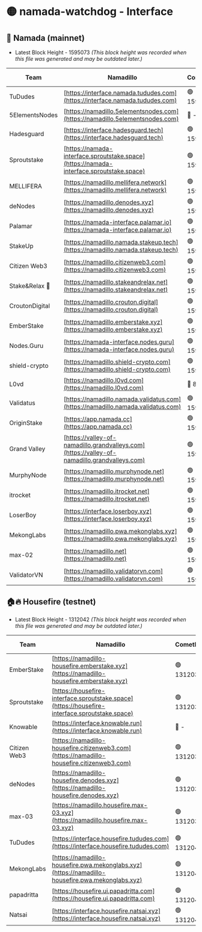 # 🟡 namada-watchdog - Interface

## 🚀 Namada (mainnet)
- Latest Block Height - 1595073 *(This block height was recorded when this file was generated and may be outdated later.)*

| Team | Namadillo | CometBFT | Indexer | MASP Indexer |
|-|-|-|-|-|
| TuDudes | [https://interface.namada.tududes.com](https://interface.namada.tududes.com) | 🟢 1595041 | 🟢 1595041 | 🟢 1595041 |
| 5ElementsNodes | [https://namadillo.5elementsnodes.com](https://namadillo.5elementsnodes.com) | 🔴 - | 🔴 1594152 | 🔴 1594148 |
| Hadesguard | [https://interface.hadesguard.tech](https://interface.hadesguard.tech) | 🟢 1595055 | 🟢 1595055 | 🟢 1595055 |
| Sproutstake | [https://namada-interface.sproutstake.space](https://namada-interface.sproutstake.space) | 🟢 1595056 | 🟢 1595056 | 🟢 1595056 |
| MELLIFERA | [https://namadillo.mellifera.network](https://namadillo.mellifera.network) | 🟢 1595057 | 🟢 1595057 | 🟢 1595057 |
| deNodes | [https://namadillo.denodes.xyz](https://namadillo.denodes.xyz) | 🟢 1595058 | 🟢 1595058 | 🟢 1595058 |
| Palamar | [https://namada-interface.palamar.io](https://namada-interface.palamar.io) | 🟢 1595059 | 🔴 1511087 | 🔴 1511391 |
| StakeUp | [https://namadillo.namada.stakeup.tech](https://namadillo.namada.stakeup.tech) | 🟢 1595059 | 🟢 1595059 | 🟢 1595059 |
| Citizen Web3 | [https://namadillo.citizenweb3.com](https://namadillo.citizenweb3.com) | 🟢 1595059 | 🔴 1594142 | 🟢 1595060 |
| Stake&Relax 🦥 | [https://namadillo.stakeandrelax.net](https://namadillo.stakeandrelax.net) | 🟢 1595061 | 🟢 1595061 | 🟢 1595061 |
| CroutonDigital | [https://namadillo.crouton.digital](https://namadillo.crouton.digital) | 🟢 1595062 | 🔴 1338918 | 🟢 1595062 |
| EmberStake | [https://namadillo.emberstake.xyz](https://namadillo.emberstake.xyz) | 🟢 1595063 | 🟢 1595063 | 🟢 1595062 |
| Nodes.Guru | [https://namada-interface.nodes.guru](https://namada-interface.nodes.guru) | 🟢 1595063 | 🟢 1595063 | 🟢 1595063 |
| shield-crypto | [https://namadillo.shield-crypto.com](https://namadillo.shield-crypto.com) | 🟢 1595065 | 🟢 1595065 | 🟢 1595065 |
| L0vd | [https://namadillo.l0vd.com](https://namadillo.l0vd.com) | 🔴 894059 | 🔴 1321192 | 🔴 894059 |
| Validatus | [https://namadillo.namada.validatus.com](https://namadillo.namada.validatus.com) | 🟢 1595067 | 🔴 1338199 | 🟢 1595066 |
| OriginStake | [https://app.namada.cc](https://app.namada.cc) | 🟢 1595068 | 🟢 1595068 | 🟢 1595067 |
| Grand Valley | [https://valley-of-namadillo.grandvalleys.com](https://valley-of-namadillo.grandvalleys.com) | 🟢 1595068 | 🟢 1595068 | 🟢 1595068 |
| MurphyNode | [https://namadillo.murphynode.net](https://namadillo.murphynode.net) | 🟢 1595069 | 🟢 1595069 | 🔴 - |
| itrocket | [https://namadillo.itrocket.net](https://namadillo.itrocket.net) | 🟢 1595069 | 🟢 1595069 | 🟢 1595069 |
| LoserBoy | [https://interface.loserboy.xyz](https://interface.loserboy.xyz) | 🟢 1595070 | 🟢 1595070 | 🔴 - |
| MekongLabs | [https://namadillo.pwa.mekonglabs.xyz](https://namadillo.pwa.mekonglabs.xyz) | 🟢 1595071 | 🟢 1595071 | 🟢 1595071 |
| max-02 | [https://namadillo.net](https://namadillo.net) | 🟢 1595072 | 🟢 1595072 | 🟢 1595071 |
| ValidatorVN | [https://namadillo.validatorvn.com](https://namadillo.validatorvn.com) | 🟢 1595073 | 🟢 1595073 | 🟢 1595072 |

## 🏠🔥 Housefire (testnet)
- Latest Block Height - 1312042 *(This block height was recorded when this file was generated and may be outdated later.)*

| Team | Namadillo | CometBFT | Indexer | MASP Indexer |
|-|-|-|-|-|
| EmberStake | [https://namadillo-housefire.emberstake.xyz](https://namadillo-housefire.emberstake.xyz) | 🟢 1312035 | 🟢 1312035 | 🔴 1083022 |
| Sproutstake | [https://housefire-interface.sproutstake.space](https://housefire-interface.sproutstake.space) | 🟢 1312035 | 🟢 1312036 | 🟢 1312035 |
| Knowable | [https://interface.knowable.run](https://interface.knowable.run) | 🔴 - | 🔴 - | 🔴 - |
| Citizen Web3 | [https://namadillo-housefire.citizenweb3.com](https://namadillo-housefire.citizenweb3.com) | 🟢 1312036 | 🔴 1162824 | 🔴 - |
| deNodes | [https://namadillo-housefire.denodes.xyz](https://namadillo-housefire.denodes.xyz) | 🟢 1312039 | 🟢 1312039 | 🟢 1312039 |
| max-03 | [https://namadillo.housefire.max-03.xyz](https://namadillo.housefire.max-03.xyz) | 🟢 1312039 | 🟢 1312039 | 🟢 1312039 |
| TuDudes | [https://interface.housefire.tududes.com](https://interface.housefire.tududes.com) | 🟢 1312040 | 🟢 1312040 | 🟢 1312040 |
| MekongLabs | [https://namadillo-housefire.pwa.mekonglabs.xyz](https://namadillo-housefire.pwa.mekonglabs.xyz) | 🟢 1312040 | 🟢 1312040 | 🔴 1083022 |
| papadritta | [https://housefire.ui.papadritta.com](https://housefire.ui.papadritta.com) | 🟢 1312041 | 🟢 1312041 | 🟢 1312041 |
| Natsai | [https://interface.housefire.natsai.xyz](https://interface.housefire.natsai.xyz) | 🟢 1312042 | 🟢 1312042 | 🟢 1312042 |


